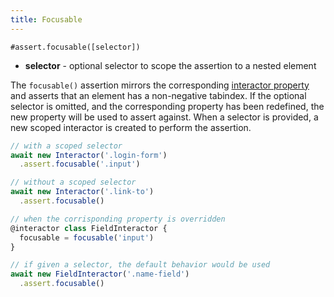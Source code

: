 ```yaml
---
title: Focusable
---
```


`#assert.focusable([selector])`

- **selector** - optional selector to scope the assertion to a nested element

The `focusable()` assertion mirrors the corresponding [interactor
property](/properties/focusable) and asserts that an element has a non-negative
tabindex. If the optional selector is omitted, and the corresponding property
has been redefined, the new property will be used to assert against. When a
selector is provided, a new scoped interactor is created to perform the
assertion.

``` javascript
// with a scoped selector
await new Interactor('.login-form')
  .assert.focusable('.input')

// without a scoped selector
await new Interactor('.link-to')
  .assert.focusable()

// when the corrisponding property is overridden
@interactor class FieldInteractor {
  focusable = focusable('input')
}

// if given a selector, the default behavior would be used
await new FieldInteractor('.name-field')
  .assert.focusable()
```
